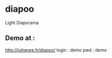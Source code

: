 diapoo
======

Light Diaporama

Demo at :
--------
http://julnegre.fr/diapoo/
login : demo 
pwd : demo

